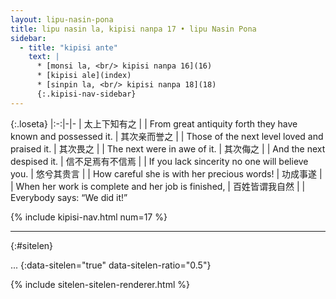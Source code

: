 ```yaml
---
layout: lipu-nasin-pona
title: lipu nasin la, kipisi nanpa 17 • lipu Nasin Pona
sidebar:
  - title: "kipisi ante"
    text: |
      * [monsi la, <br/> kipisi nanpa 16](16)
      * [kipisi ale](index)
      * [sinpin la, <br/> kipisi nanpa 18](18)
      {:.kipisi-nav-sidebar}
---
```


{:.loseta}
|:-:|-|-
| 太上<wbr/>下知有之     |  | From great antiquity forth they have known and possessed it.
| 其次<wbr/>亲而誉之     |  | Those of the next level loved and praised it.
| 其次<wbr/>畏之         |  | The next were in awe of it.
| 其次<wbr/>侮之         |  | And the next despised it.
| 信不足<wbr/>焉有不信焉 |  | If you lack sincerity no one will believe you.
| 悠兮<wbr/>其贵言       |  | How careful she is with her precious words!
| 功成事遂               |  | When her work is complete and her job is finished,
| 百姓皆谓我自然         |  | Everybody says: “We did it!”

{% include kipisi-nav.html num=17 %}

-------
{:#sitelen}

...
{:data-sitelen="true" data-sitelen-ratio="0.5"}

{% include sitelen-sitelen-renderer.html %}
